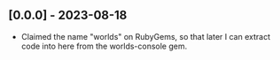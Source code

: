 ## [0.0.0] - 2023-08-18

- Claimed the name "worlds" on RubyGems, so that later I can extract code into here from the worlds-console gem.
